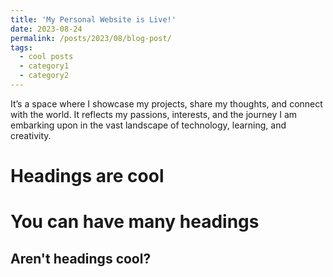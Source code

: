 ```yaml
---
title: 'My Personal Website is Live!'
date: 2023-08-24
permalink: /posts/2023/08/blog-post/
tags:
  - cool posts
  - category1
  - category2
---
```


It’s a space where I showcase my projects, share my thoughts, and connect with the world. It reflects my passions, interests, and the journey I am embarking upon in the vast landscape of technology, learning, and creativity.


Headings are cool
======

You can have many headings
======

Aren't headings cool?
------
